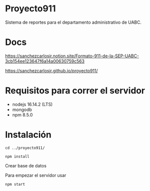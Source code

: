 # Proyecto911
Sistema de reportes para el departamento administrativo de UABC.

# Docs
https://sanchezcarlosjr.notion.site/Formato-911-de-la-SEP-UABC-3cb154ee123647f6a14a00630759c563

https://sanchezcarlosjr.github.io/proyecto911/

# Requisitos para correr el servidor

* nodejs 16.14.2 (LTS)
* mongodb
* npm 8.5.0

# Instalación


```
cd ../proyecto911/
```

```
npm install
```

Crear base de datos


Para empezar el servidor usar
```
npm start
```